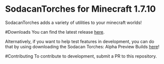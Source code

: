 # SodacanTorches for Minecraft 1.7.10
SodacanTorches adds a variety of utilities to your minecraft worlds!

#Downloads
You can find the latest release [here](http://www.thedoctorsoda.com/sodacantorches1-7-10.html).

Alternatively, if you want to help test features in development, you can do that by using downloading the Sodacan Torches: Alpha Preview Builds [here](http://minecraft.curseforge.com/modpacks/236393-sodacan-torches-alpha-preview-builds)!

#Contributing
To contribute to development, submit a PR to this repository.
